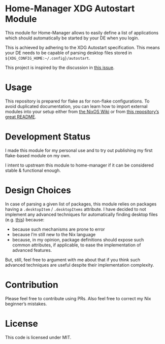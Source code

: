 # Home-Manager XDG Autostart Module

This module for Home-Manager
allows to easily define a list of applications
which should automatically be started by your DE when you login.

This is achieved by adhering to the XDG Autostart specification.
This means your DE needs to be capable of parsing desktop files
stored in `${XDG_CONFIG_HOME:~/.config}/autostart`.

This project is inspired by the discussion in [this issue](https://github.com/nix-community/home-manager/issues/3447#issuecomment-2213029759).


# Usage

This repository is prepared for flake as for non-flake configurations.
To avoid duplicated documentation,
you can learn
how to import external modules into your setup
either from [the NixOS Wiki](https://wiki.nixos.org/wiki/NixOS_modules#Using_external_NixOS_modules)
or from [this repository’s great README](https://github.com/musnix/musnix#basic-usage).


# Development Status

I made this module for my personal use
and to try out publishing my first flake-based module on my own.

I intent to upstream this module to home-manager
if it can be considered stable & functional enough.


# Design Choices

In case of parsing a given list of packages,
this module relies on packages having a `.desktopItem` / `.desktopItems` attribute.
I have decided to not implement
any advanced techniques for automatically finding desktop files
(e.g. [this](https://github.com/nix-community/home-manager/issues/3447#issuecomment-2213029759))
because:

- because such mechanisms are prone to error
- because I’m still new to the Nix language
- because, in my opinion, package definitions should expose such common attributes, if applicable,
  to ease the implementation of advanced features.

But, still, feel free to argument with me about that
if you think such advanced techniques are useful despite their implementation complexity.

# Contribution

Please feel free to contribute using PRs.
Also feel free to correct my Nix beginner’s mistakes.


# License

This code is licensed under MIT.
